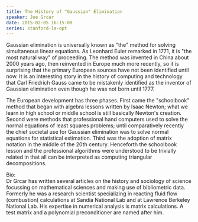 ```yaml
---
title: The History of "Gaussian" Elimination
speaker: Joe Grcar
date: 2015-02-05 16:15:00
series: stanford-la-opt
---
```


Gaussian elimination is universally known as "the" method for solving
simultaneous linear equations.  As Leonhard Euler remarked in 1771, it
is "the most natural way" of proceeding.  The method was invented in
China about 2000 years ago, then reinvented in Europe much more recently,
so it is surprising that the primary European sources have not been
identified until now.  It is an interesting story in the history of
computing and technology that Carl Friedrich Gauss came to be mistakenly
identified as the inventor of Gaussian elimination even though he was
not born until 1777.

The European development has three phases.  First came the "schoolbook"
method that began with algebra lessons written by Isaac Newton; what we
learn in high school or middle school is still basically Newton's creation.
Second were methods that professional hand computers used to solve the
normal equations of least squares problems; until comparatively recently
the chief societal use for Gaussian elimination was to solve normal
equations for statistical estimation.  Third was the adoption of matrix
notation in the middle of the 20th century.  Henceforth the schoolbook
lesson and the professional algorithms were understood to be trivially
related in that all can be interpreted as computing triangular decompositions.

Bio:  
Dr Grcar has written several articles on the history and sociology of
science focussing on mathematical sciences and making use of bibliometric
data.  Formerly he was a research scientist specializing in reacting
fluid flow (combustion) calculations at Sandia National Lab and at
Lawrence Berkeley National Lab.  His expertise in numerical analysis
is matrix calculations.  A test matrix and a polynomial preconditioner
are named after him.

